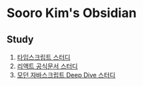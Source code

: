 # Sooro Kim's Obsidian

## Study

1. [타입스크립트 스터디](study/typescript-docs/README.md)
2. [리액트 공식문서 스터디](study/react-docs/README.md)
3. [모던 자바스크립트 Deep Dive 스터디](<study/모던 자바스크립트 Deep Dive/README.md>)
